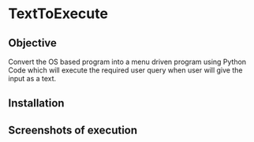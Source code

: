 # TextToExecute
## Objective
Convert the OS based program into a menu driven program using Python Code which will execute the required user query when user will give the input as a text.

## Installation

## Screenshots of execution

